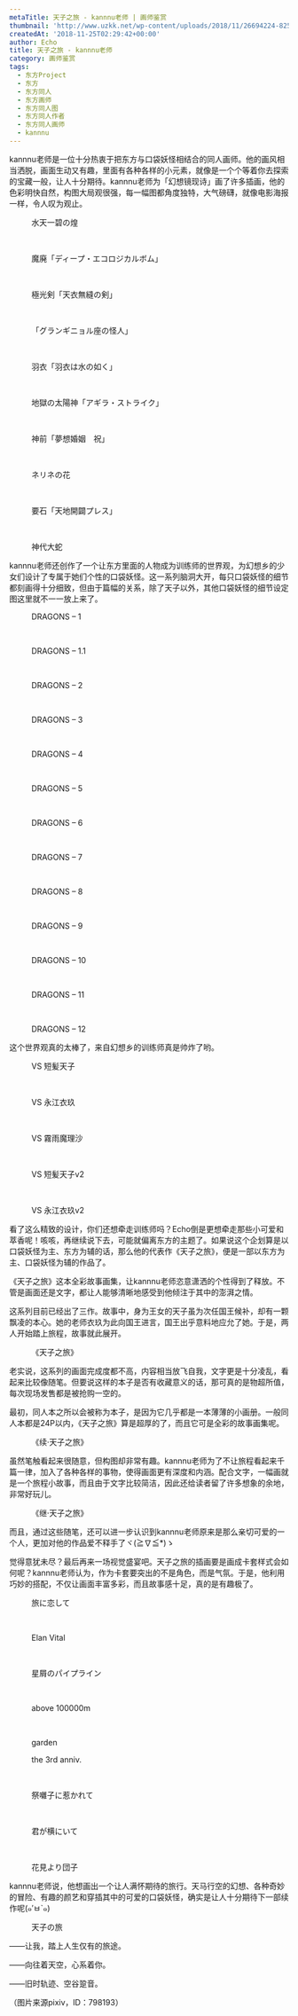 ```yaml
---
metaTitle: 天子之旅 - kannnu老师 | 画师鉴赏
thumbnail: 'http://www.uzkk.net/wp-content/uploads/2018/11/26694224-825x510.png'
createdAt: '2018-11-25T02:29:42+00:00'
author: Echo
title: 天子之旅 - kannnu老师
category: 画师鉴赏
tags:
  - 东方Project
  - 东方
  - 东方同人
  - 东方画师
  - 东方同人图
  - 东方同人作者
  - 东方同人画师
  - kannnu
---
```


kannnu老师是一位十分热衷于把东方与口袋妖怪相结合的同人画师。他的画风相当洒脱，画面生动又有趣，里面有各种各样的小元素，就像是一个个等着你去探索的宝藏一般，让人十分期待。kannnu老师为「幻想镜现诗」画了许多插画，他的色彩明快自然，构图大局观很强，每一幅图都角度独特，大气磅礴，就像电影海报一样，令人叹为观止。

<figure>
  <img src="http://www.uzkk.net/wp-content/uploads/2018/11/32258569.png" alt=""/>
  <figcaption>水天一碧の煌</figcaption>
</figure>

 

<figure>
  <img src="http://www.uzkk.net/wp-content/uploads/2018/11/32121828.png" alt=""/>
  <figcaption>魔廃「ディープ・エコロジカルボム」</figcaption>
</figure>

 

<figure>
  <img src="http://www.uzkk.net/wp-content/uploads/2018/11/35711351_p0.png" alt=""/>
  <figcaption>極光剣「天衣無縫の剣」</figcaption>
</figure>

 

<figure>
  <img src="http://www.uzkk.net/wp-content/uploads/2018/11/35692250_p0.png" alt=""/>
  <figcaption>「グランギニョル座の怪人」</figcaption>
</figure>

 

<figure>
  <img src="http://www.uzkk.net/wp-content/uploads/2018/11/35628351.png" alt=""/>
  <figcaption>羽衣「羽衣は水の如く」</figcaption>
</figure>

 

<figure>
  <img src="http://www.uzkk.net/wp-content/uploads/2018/11/23434424.png" alt=""/>
  <figcaption>地獄の太陽神「アギラ・ストライク」</figcaption>
</figure>

 

<figure>
  <img src="http://www.uzkk.net/wp-content/uploads/2018/11/27185538.png" alt=""/>
  <figcaption>神前「夢想婚姻　祝」</figcaption>
</figure>

 

<figure>
  <img src="http://www.uzkk.net/wp-content/uploads/2018/11/25168069.png" alt=""/>
  <figcaption>ネリネの花</figcaption>
</figure>

 

<figure>
  <img src="http://www.uzkk.net/wp-content/uploads/2018/11/35616984_p0.png" alt=""/>
  <figcaption>要石「天地開闢プレス」</figcaption>
</figure>

 

<figure>
  <img src="http://www.uzkk.net/wp-content/uploads/2018/11/23434628.png" alt=""/>
  <figcaption>神代大蛇</figcaption>
</figure>

kannnu老师还创作了一个让东方里面的人物成为训练师的世界观，为幻想乡的少女们设计了专属于她们个性的口袋妖怪。这一系列脑洞大开，每只口袋妖怪的细节都刻画得十分细致，但由于篇幅的关系，除了天子以外，其他口袋妖怪的细节设定图这里就不一一放上来了。

<figure>
  <img src="http://www.uzkk.net/wp-content/uploads/2018/11/40401279_p33.jpg" alt=""/>
  <figcaption>DRAGONS – 1</figcaption>
</figure>

 

<figure>
  <img src="http://www.uzkk.net/wp-content/uploads/2018/11/40401279_p34.jpg" alt=""/>
  <figcaption>DRAGONS – 1.1</figcaption>
</figure>

 

<figure>
  <img src="http://www.uzkk.net/wp-content/uploads/2018/11/40401279_p35.jpg" alt=""/>
  <figcaption>DRAGONS – 2</figcaption>
</figure>

 

<figure>
  <img src="http://www.uzkk.net/wp-content/uploads/2018/11/40401279_p1.jpg" alt=""/>
  <figcaption>DRAGONS – 3</figcaption>
</figure>

 

<figure>
  <img src="http://www.uzkk.net/wp-content/uploads/2018/11/40401279_p9.jpg" alt=""/>
  <figcaption>DRAGONS – 4</figcaption>
</figure>

 

<figure>
  <img src="http://www.uzkk.net/wp-content/uploads/2018/11/40401279_p13.jpg" alt=""/>
  <figcaption>DRAGONS – 5</figcaption>
</figure>

 

<figure>
  <img src="http://www.uzkk.net/wp-content/uploads/2018/11/40401279_p17.jpg" alt=""/>
  <figcaption>DRAGONS – 6</figcaption>
</figure>

 

<figure>
  <img src="http://www.uzkk.net/wp-content/uploads/2018/11/40401279_p19.jpg" alt=""/>
  <figcaption>DRAGONS – 7</figcaption>
</figure>

 

<figure>
  <img src="http://www.uzkk.net/wp-content/uploads/2018/11/40401279_p21.jpg" alt=""/>
  <figcaption>DRAGONS – 8</figcaption>
</figure>

 

<figure>
  <img src="http://www.uzkk.net/wp-content/uploads/2018/11/40401279_p23.jpg" alt=""/>
  <figcaption>DRAGONS – 9</figcaption>
</figure>

 

<figure>
  <img src="http://www.uzkk.net/wp-content/uploads/2018/11/40401279_p25.jpg" alt=""/>
  <figcaption>DRAGONS – 10</figcaption>
</figure>

 

<figure>
  <img src="http://www.uzkk.net/wp-content/uploads/2018/11/40401279_p31.jpg" alt=""/>
  <figcaption>DRAGONS – 11</figcaption>
</figure>

 

<figure>
  <img src="http://www.uzkk.net/wp-content/uploads/2018/11/40401279_p0.jpg" alt=""/>
  <figcaption>DRAGONS – 12</figcaption>
</figure>

这个世界观真的太棒了，来自幻想乡的训练师真是帅炸了哟。

<figure>
  <img src="http://www.uzkk.net/wp-content/uploads/2018/11/25561024_p0.png" alt=""/>
  <figcaption>VS 短髪天子</figcaption>
</figure>

 

<figure>
  <img src="http://www.uzkk.net/wp-content/uploads/2018/11/25653769_p0.png" alt=""/>
  <figcaption>VS 永江衣玖</figcaption>
</figure>

 

<figure>
  <img src="http://www.uzkk.net/wp-content/uploads/2018/11/32995922_p0.png" alt=""/>
  <figcaption>VS 霧雨魔理沙</figcaption>
</figure>

 

<figure>
  <img src="http://www.uzkk.net/wp-content/uploads/2018/11/32376296_p0.png" alt=""/>
  <figcaption>VS 短髪天子v2</figcaption>
</figure>

 

<figure>
  <img src="http://www.uzkk.net/wp-content/uploads/2018/11/32789767_p0.png" alt=""/>
  <figcaption>VS 永江衣玖v2</figcaption>
</figure>

看了这么精致的设计，你们还想牵走训练师吗？Echo倒是更想牵走那些小可爱和萃香呢！咳咳，再继续说下去，可能就偏离东方的主题了。如果说这个企划算是以口袋妖怪为主、东方为辅的话，那么他的代表作《天子之旅》，便是一部以东方为主、口袋妖怪为辅的作品了。

《天子之旅》这本全彩故事画集，让kannnu老师恣意潇洒的个性得到了释放。不管是画面还是文字，都让人能够清晰地感受到他倾注于其中的澎湃之情。

这系列目前已经出了三作。故事中，身为王女的天子虽为次任国王候补，却有一颗飘凌的本心。她的老师衣玖为此向国王进言，国王出乎意料地应允了她。于是，两人开始踏上旅程，故事就此展开。

<figure>
  <img src="http://www.uzkk.net/wp-content/uploads/2018/11/07.jpg" alt=""/>
  <figcaption>《天子之旅》</figcaption>
</figure>

老实说，这系列的画面完成度都不高，内容相当放飞自我，文字更是十分凌乱，看起来比较像随笔。但要说这样的本子是否有收藏意义的话，那可真的是物超所值，每次现场发售都是被抢购一空的。

最初，同人本之所以会被称为本子，是因为它几乎都是一本薄薄的小画册。一般同人本都是24P以内，《天子之旅》算是超厚的了，而且它可是全彩的故事画集呢。

<figure>
  <img src="http://www.uzkk.net/wp-content/uploads/2018/11/006-1.jpg" alt=""/>
  <figcaption>《续·天子之旅》</figcaption>
</figure>

虽然笔触看起来很随意，但构图却非常有趣。kannnu老师为了不让旅程看起来千篇一律，加入了各种各样的事物，使得画面更有深度和内涵。配合文字，一幅画就是一个旅程小故事，而且由于文字比较简洁，因此还给读者留了许多想象的余地，非常好玩儿。

<figure>
  <img src="http://www.uzkk.net/wp-content/uploads/2018/11/10-2.jpg" alt=""/>
  <figcaption>《继·天子之旅》</figcaption>
</figure>

而且，通过这些随笔，还可以进一步认识到kannnu老师原来是那么亲切可爱的一个人，更加对他的作品爱不释手了ヾ(≧∇≦*)ゝ

觉得意犹未尽？最后再来一场视觉盛宴吧。天子之旅的插画要是画成卡套样式会如何呢？kannnu老师认为，作为卡套要突出的不是角色，而是气氛。于是，他利用巧妙的搭配，不仅让画面丰富多彩，而且故事感十足，真的是有趣极了。

<figure>
  <img src="http://www.uzkk.net/wp-content/uploads/2018/11/26694224.png" alt=""/>
  <figcaption>旅に恋して</figcaption>
</figure>

 

<figure>
  <img src="http://www.uzkk.net/wp-content/uploads/2018/11/23680434_p0.jpg" alt=""/>
  <figcaption>Elan Vital</figcaption>
</figure>

 

<figure>
  <img src="http://www.uzkk.net/wp-content/uploads/2018/11/43318945.png" alt=""/>
  <figcaption>星屑のパイプライン</figcaption>
</figure>

 

<figure>
  <img src="http://www.uzkk.net/wp-content/uploads/2018/11/24442495.png" alt=""/>
  <figcaption>above 100000m</figcaption>
</figure>

 

<figure>
  <img src="http://www.uzkk.net/wp-content/uploads/2018/11/28932261_p0-1.png" alt=""/>
  <figcaption>garden</figcaption>
</figure>

<figure>
  <img src="http://www.uzkk.net/wp-content/uploads/2018/11/37499736_p0.png" alt=""/>
  <figcaption>the 3rd anniv.</figcaption>
</figure>

 

<figure>
  <img src="http://www.uzkk.net/wp-content/uploads/2018/11/28761055.png" alt=""/>
  <figcaption>祭囃子に惹かれて</figcaption>
</figure>

 

<figure>
  <img src="http://www.uzkk.net/wp-content/uploads/2018/11/26738432.png" alt=""/>
  <figcaption>君が横にいて</figcaption>
</figure>

 

<figure>
  <img src="http://www.uzkk.net/wp-content/uploads/2018/11/35580095_p0.png" alt=""/>
  <figcaption>花見より団子</figcaption>
</figure>

kannnu老师说，他想画出一个让人满怀期待的旅行。天马行空的幻想、各种奇妙的冒险、有趣的颜艺和穿插其中的可爱的口袋妖怪，确实是让人十分期待下一部续作呢(๑′ㅂ`๑)

<figure>
  <img src="http://www.uzkk.net/wp-content/uploads/2018/11/35443328_p0.png" alt=""/>
  <figcaption>天子の旅</figcaption>
</figure>

——让我，踏上人生仅有的旅途。

——向往着天空，心系着你。

——旧时轨迹、空谷跫音。

（图片来源pixiv，ID：798193）
